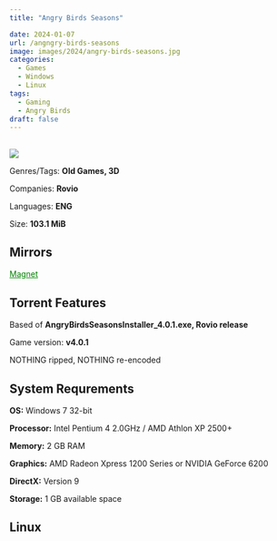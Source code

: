 ```yaml
---
title: "Angry Birds Seasons"

date: 2024-01-07
url: /angngry-birds-seasons
image: images/2024/angry-birds-seasons.jpg
categories:
  - Games
  - Windows
  - Linux
tags:
  - Gaming
  - Angry Birds
draft: false
---
```

##
![](/images/2024/angry-birds-seasons.jpg)

Genres/Tags: **Old Games, 3D**

Companies: **Rovio**

Languages: **ENG**

Size: **103.1 MiB**

## Mirrors
<a href="magnet:?xt=urn:btih:P72SQR3ZRHIBMUVSLF7424WE4ZNA35AM&dn=Angry%20Birds%20Seasonse" style="color: green;">Magnet</a>

## Torrent Features
Based of **AngryBirdsSeasonsInstaller_4.0.1.exe, Rovio release**

Game version: **v4.0.1**

NOTHING ripped, NOTHING re-encoded

## System Requrements
**OS:** Windows 7 32-bit

**Processor:** Intel Pentium 4 2.0GHz / AMD Athlon XP 2500+

**Memory:** 2 GB RAM

**Graphics:** AMD Radeon Xpress 1200 Series or NVIDIA GeForce 6200

**DirectX:** Version 9

**Storage:** 1 GB available space


## Linux
